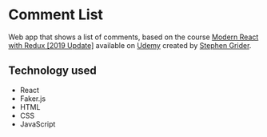 # Comment List

Web app that shows a list of comments, based on the course [Modern React with Redux [2019 Update]](https://www.udemy.com/react-redux/) available on [Udemy](https://www.udemy.com/) created by [Stephen Grider](https://github.com/StephenGrider).

## Technology used

- React
- Faker.js
- HTML
- CSS
- JavaScript
